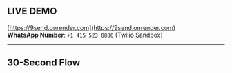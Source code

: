 ## LIVE DEMO  
[https://9send.onrender.com](https://9send.onrender.com)  
**WhatsApp Number**: `+1 415 523 8886` (Twilio Sandbox)  

---

## 30-Second Flow